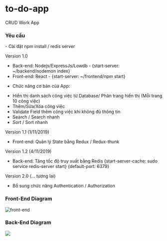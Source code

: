 # to-do-app
CRUD Work App

<h3>Yêu cầu</h3>
- Cài đặt npm install / redis server

Version 1.0
- Back-end: Nodejs/ExpressJs/Lowdb - {start-server: ~/backend/nodemon index}
- Front-end: React - {start-server: ~/frontend/npm start}
+ Chức năng cơ bản của App:
- Hiển thị danh sách công việc từ Database/ Phân trang hiển thị (Mỗi trang 10 công việc)
- Thêm/Sửa/Xóa công việc
- Validate Field thêm công việc khi không đủ thông tin
- Search / Search nhanh
- Sort / Sort nhanh

Version 1.1 (1/11/2019)
- Front-end: Quản lý State bằng Redux / Redux-thunk

Version 1.2 (4/11/2019)
- Back-end: Tăng tốc độ truy xuất bằng Redis
{start-server-cache: sudo service redis-server start}
{default-port: 6379}

Version 2.0 (... tương lai)
- Bổ sung chức năng Authentication / Authorization

<h3>Front-End Diagram</h3>
<img src="https://user-images.githubusercontent.com/49454154/68199558-d60e3500-fff0-11e9-8c5e-08c49c213088.jpg" alt="front-end" />

<h3>Back-End Diagram</h3>
<img src="https://user-images.githubusercontent.com/49454154/68201669-c55fbe00-fff4-11e9-9184-65857d49d577.jpg" />



